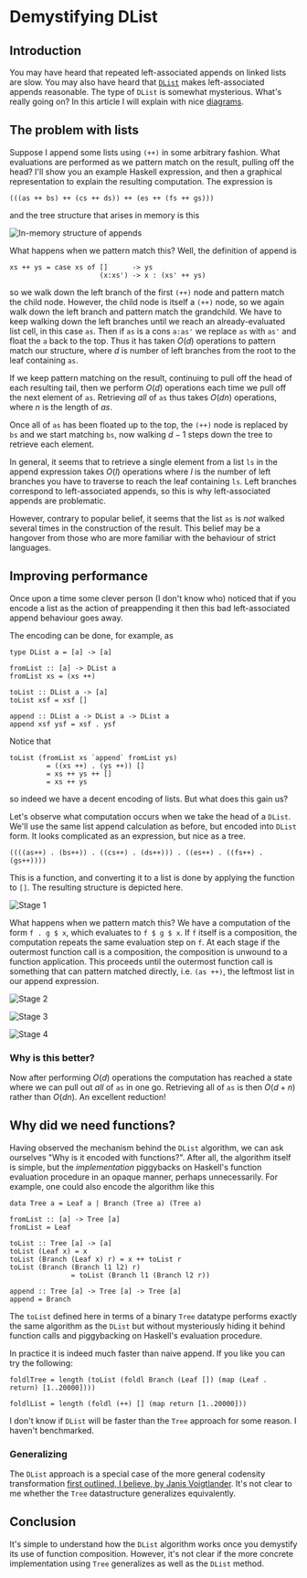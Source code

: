 # Demystifying DList

## Introduction

You may have heard that repeated left-associated appends on linked
lists are slow.  You may also have heard that
[`DList`](http://hackage.haskell.org/package/dlist) makes
left-associated appends reasonable.  The type of `DList` is somewhat
mysterious.  What's really going on?  In this article I will explain
with nice [diagrams](http://projects.haskell.org/diagrams/).

## The problem with lists

Suppose I append some lists using `(++)` in some arbitrary fashion.
What evaluations are performed as we pattern match on the result,
pulling off the head?  I'll show you an example Haskell expression,
and then a graphical representation to explain the resulting
computation.  The expression is

    (((as ++ bs) ++ (cs ++ ds)) ++ (es ++ (fs ++ gs)))

and the tree structure that arises in memory is this

![In-memory structure of appends](../../images/dlist-appends.svg)

What happens when we pattern match this?  Well, the definition of
append is

    xs ++ ys = case xs of []      -> ys
                          (x:xs') -> x : (xs' ++ ys)

so we walk down the left branch of the first `(++)` node and pattern
match the child node.  However, the child node is itself a `(++)`
node, so we again walk down the left branch and pattern match the
grandchild.  We have to keep walking down the left branches until we
reach an already-evaluated list cell, in this case `as`.  Then if `as`
is a cons `a:as'` we replace `as` with `as'` and float the `a` back to
the top.  Thus it has taken $O(d)$ operations to pattern match our
structure, where $d$ is number of left branches from the root to the
leaf containing `as`.

If we keep pattern matching on the result, continuing to pull off the
head of each resulting tail, then we perform $O(d)$ operations each
time we pull off the next element of `as`.  Retrieving *all* of `as`
thus takes $O(dn)$ operations, where $n$ is the length of $as$.

Once all of `as` has been floated up to the top, the `(++)` node is
replaced by `bs` and we start matching `bs`, now walking $d-1$ steps
down the tree to retrieve each element.

In general, it seems that to retrieve a single element from a list
`ls` in the append expression takes $O(l)$ operations where $l$ is the
number of left branches you have to traverse to reach the leaf
containing `ls`.  Left branches correspond to left-associated appends,
so this is why left-associated appends are problematic.

However, contrary to popular belief, it seems that the list `as` is
*not* walked several times in the construction of the result.  This
belief may be a hangover from those who are more familiar with the
behaviour of strict languages.

## Improving performance

Once upon a time some clever person (I don't know who) noticed that if
you encode a list as the action of preappending it then this bad
left-associated append behaviour goes away.

The encoding can be done, for example, as

    type DList a = [a] -> [a]

    fromList :: [a] -> DList a
    fromList xs = (xs ++)

    toList :: DList a -> [a]
    toList xsf = xsf []

    append :: DList a -> DList a -> DList a
    append xsf ysf = xsf . ysf

Notice that

    toList (fromList xs `append` fromList ys)
             = ((xs ++) . (ys ++)) []
             = xs ++ ys ++ []
             = xs ++ ys

so indeed we have a decent encoding of lists.  But what does this gain
us?

Let's observe what computation occurs when we take the head of a
`DList`.  We'll use the same list append calculation as before, but
encoded into `DList` form.  It looks complicated as an expression, but
nice as a tree.

    ((((as++) . (bs++)) . ((cs++) . (ds++))) . ((es++) . ((fs++) . (gs++))))

This is a function, and converting it to a list is done by applying
the function to `[]`.  The resulting structure is depicted here.

![Stage 1](../../images/dlist-eval1.svg)

What happens when we pattern match this?  We have a computation of the
form `f . g $ x`, which evaluates to `f $ g $ x`.  If `f` itself is a
composition, the computation repeats the same evaluation step on `f`.
At each stage if the outermost function call is a composition, the
composition is unwound to a function application.  This proceeds until
the outermost function call is something that can pattern matched
directly, i.e. `(as ++)`, the leftmost list in our append expression.


![Stage 2](../../images/dlist-eval2.svg)

![Stage 3](../../images/dlist-eval3.svg)

![Stage 4](../../images/dlist-eval4.svg)

### Why is this better?

Now after performing $O(d)$ operations the computation has reached a
state where we can pull out *all* of `as` in one go.  Retrieving all
of `as` is then $O(d + n)$ rather than $O(dn)$.  An excellent
reduction!

## Why did we need functions?

Having observed the mechanism behind the `DList` algorithm, we can ask
ourselves "Why is it encoded with functions?".  After all, the
algorithm itself is simple, but the *implementation* piggybacks on
Haskell's function evaluation procedure in an opaque manner, perhaps
unnecessarily.  For example, one could also encode the algorithm like
this

    data Tree a = Leaf a | Branch (Tree a) (Tree a)
    
    fromList :: [a] -> Tree [a]
    fromList = Leaf

    toList :: Tree [a] -> [a]
    toList (Leaf x) = x
    toList (Branch (Leaf x) r) = x ++ toList r
    toList (Branch (Branch l1 l2) r)
                   = toList (Branch l1 (Branch l2 r))
    
    append :: Tree [a] -> Tree [a] -> Tree [a]
    append = Branch

The `toList` defined here in terms of a binary `Tree` datatype
performs exactly the same algorithm as the `DList` but without
mysteriously hiding it behind function calls and piggybacking on
Haskell's evaluation procedure.

In practice it is indeed much faster than naive append.  If you like
you can try the following:

    foldlTree = length (toList (foldl Branch (Leaf []) (map (Leaf . return) [1..20000])))
    
    foldlList = length (foldl (++) [] (map return [1..20000]))

I don't know if `DList` will be faster than the `Tree` approach for
some reason.  I haven't benchmarked.

### Generalizing

The `DList` approach is a special case of the more general codensity
transformation [first outlined, I believe, by Janis
Voigtlander](http://www.iai.uni-bonn.de/~jv/mpc08.pdf).  It's not
clear to me whether the `Tree` datastructure generalizes equivalently.

## Conclusion

It's simple to understand how the `DList` algorithm works once you
demystify its use of function composition.  However, it's not clear if
the more concrete implementation using `Tree` generalizes as well as
the `DList` method.
